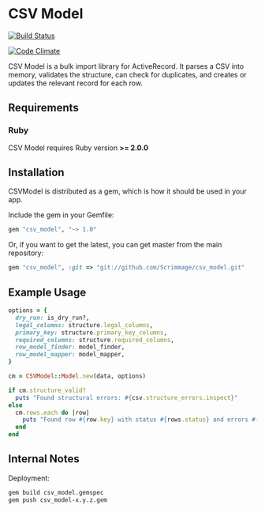CSV Model
=========

[![Build Status](https://travis-ci.org/Scrimmage/csv_model.svg)](https://travis-ci.org/Scrimmage/csv_model)

[![Code Climate](https://codeclimate.com/github/Scrimmage/csv_model.png)](https://codeclimate.com/github/Scrimmage/csv_model)

CSV Model is a bulk import library for ActiveRecord. It parses a CSV into memory, validates the structure, can check for duplicates, and creates or updates the relevant record for each row.


Requirements
------------

### Ruby

CSV Model requires Ruby version **>= 2.0.0**


Installation
------------

CSVModel is distributed as a gem, which is how it should be used in your app.

Include the gem in your Gemfile:

```ruby
gem "csv_model", "~> 1.0"
```

Or, if you want to get the latest, you can get master from the main repository:

```ruby
gem "csv_model", :git => "git://github.com/Scrimmage/csv_model.git"
```


Example Usage
-----------

```ruby
options = {
  dry_run: is_dry_run?,
  legal_columns: structure.legal_columns,
  primary_key: structure.primary_key_columns,
  required_columns: structure.required_columns,
  row_model_finder: model_finder,
  row_model_mapper: model_mapper,
}

cm = CSVModel::Model.new(data, options)

if cm.structure_valid?
  puts "Found structural errors: #{csv.structure_errors.inspect}"
else
  cm.rows.each do |row|
    puts "Found row #{row.key} with status #{rows.status} and errors #{row.errors.inspect}"
  end
end
```


Internal Notes
--------------

Deployment:

```bash
gem build csv_model.gemspec
gem push csv_model-x.y.z.gem
```
